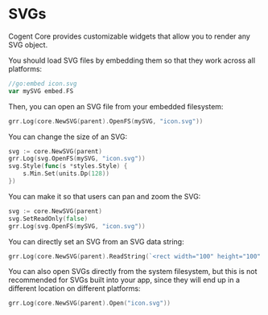 # SVGs

Cogent Core provides customizable widgets that allow you to render any SVG object.

You should load SVG files by embedding them so that they work across all platforms:

```go
//go:embed icon.svg
var mySVG embed.FS
```

Then, you can open an SVG file from your embedded filesystem:

```Go
grr.Log(core.NewSVG(parent).OpenFS(mySVG, "icon.svg"))
```

You can change the size of an SVG:

```Go
svg := core.NewSVG(parent)
grr.Log(svg.OpenFS(mySVG, "icon.svg"))
svg.Style(func(s *styles.Style) {
    s.Min.Set(units.Dp(128))
})
```

You can make it so that users can pan and zoom the SVG:

```Go
svg := core.NewSVG(parent)
svg.SetReadOnly(false)
grr.Log(svg.OpenFS(mySVG, "icon.svg"))
```

You can directly set an SVG from an SVG data string:

```Go
grr.Log(core.NewSVG(parent).ReadString(`<rect width="100" height="100" fill="red"/>`))
```

You can also open SVGs directly from the system filesystem, but this is not recommended for SVGs built into your app, since they will end up in a different location on different platforms:

```go
grr.Log(core.NewSVG(parent).Open("icon.svg"))
```
